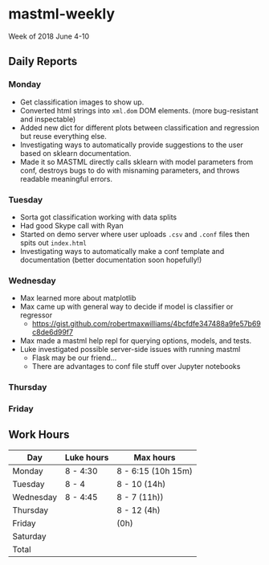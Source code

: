 
# mastml-weekly

Week of 2018 June 4-10

## Daily Reports

### Monday

- Get classification images to show up.
- Converted html strings into `xml.dom` DOM elements. (more bug-resistant and inspectable)
- Added new dict for different plots between classification and regression but reuse everything else.
- Investigating ways to automatically provide suggestions to the user based on sklearn documentation.
- Made it so MASTML directly calls sklearn with model parameters from conf, destroys bugs to do with misnaming parameters, and throws readable meaningful errors.
 
### Tuesday

- Sorta got classification working with data splits
- Had good Skype call with Ryan
- Started on demo server where user uploads `.csv` and `.conf` files then spits out `index.html`
- Investigating ways to automatically make a conf template and documentation (better documentation soon hopefully!)

### Wednesday

- Max learned more about matplotlib
- Max came up with general way to decide if model is classifier or regressor
  - https://gist.github.com/robertmaxwilliams/4bcfdfe347488a9fe57b69c8de6d99f7
- Max made a mastml help repl for querying options, models, and tests.
- Luke investigated possible server-side issues with running mastml
  - Flask may be our friend...
  - There are advantages to conf file stuff over Jupyter notebooks

### Thursday


### Friday

## Work Hours

Day | Luke hours | Max hours
--- | --- | ---
Monday | 8 - 4:30 | 8 - 6:15 (10h 15m)
Tuesday | 8 - 4 | 8 - 10 (14h)
Wednesday | 8 - 4:45 | 8 - 7 (11h))
Thursday | | 8 - 12 (4h)
Friday | | (0h)
Saturday | | 
Total |  | 

